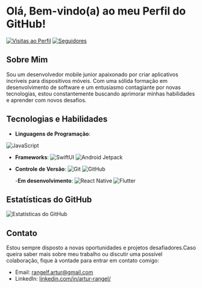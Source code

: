 # Olá, Bem-vindo(a) ao meu Perfil do GitHub!

[![Visitas ao Perfil](https://komarev.com/ghpvc/?username=rangelf-artur&color=brightgreen)](https://github.com/rangelf-artur)
[![Seguidores](https://img.shields.io/github/followers/rangelf-artur?style=social)](https://github.com/rangelf-artur)

## Sobre Mim
Sou um desenvolvedor mobile junior apaixonado por criar aplicativos incríveis para dispositivos móveis. Com uma sólida formação em desenvolvimento de software e um entusiasmo contagiante por novas tecnologias, estou constantemente buscando aprimorar minhas habilidades e aprender com novos desafios.

## Tecnologias e Habilidades
- **Linguagens de Programação**:
 <!--  
 [//]: # (![Swift](https://img.shields.io/badge/-Swift-orange?logo=swift&logoColor=white))
[//]: # (![Kotlin](https://img.shields.io/badge/-Kotlin-orange?logo=kotlin&logoColor=white))
-->
  ![JavaScript](https://img.shields.io/badge/-JavaScript-orange?logo=javascript&logoColor=white)
- **Frameworks**: 
  ![SwiftUI](https://img.shields.io/badge/-SwiftUI-blue?logo=swift&logoColor=white)
  ![Android Jetpack](https://img.shields.io/badge/-Android%20Jetpack-blue?logo=android&logoColor=white)
 <!--  
- **Banco de Dados**: 
  [//]: ![Firebase](https://img.shields.io/badge/-Firebase-yellow?logo=firebase&logoColor=white)
 [//]:  ![SQLite](https://img.shields.io/badge/-SQLite-yellow?logo=sqlite&logoColor=white)
  [//]: ![Core Data](https://img.shields.io/badge/-Core%20Data-yellow)
  -->
- **Controle de Versão**: 
  ![Git](https://img.shields.io/badge/-Git-black?logo=git&logoColor=white)
  ![GitHub](https://img.shields.io/badge/-GitHub-black?logo=github&logoColor=white)
  
  -**Em desenvolvimento**:
  ![React Native](https://img.shields.io/badge/-React%20Native-blue?logo=react&logoColor=white)
  ![Flutter](https://img.shields.io/badge/-Flutter-blue?logo=flutter&logoColor=white)
<!-- 
## Projetos Destacados

### [Nome do Aplicativo 1]
Este aplicativo foi desenvolvido como parte de um projeto de estudos. Ele permite aos usuários gerenciar suas tarefas diárias de forma simples e eficiente. As principais características incluem:

- Criação, edição e exclusão de tarefas.
- Organização de tarefas em categorias.
- Lembretes e notificações para ajudar a manter os usuários atualizados.

### [Nome do Aplicativo 2]
Neste projeto, trabalhei em colaboração com uma equipe de desenvolvimento. O aplicativo é uma plataforma social para entusiastas de viagens, permitindo que os usuários compartilhem suas experiências e descubram novos destinos. Destaques do aplicativo incluem:

- Perfis de usuário personalizáveis.
- Feed de notícias com postagens dos amigos e perfis seguidos.
- Recursos de pesquisa avançada para encontrar destinos e dicas de viagem.
-->

## Estatísticas do GitHub
![Estatísticas do GitHub](https://github-readme-stats.vercel.app/api?username=rangelf-artur&show_icons=true&count_private=true&hide=stars&theme=radical)

## Contato
Estou sempre disposto a novas oportunidades e projetos desafiadores.Caso queira saber mais sobre meu trabalho ou discutir uma possível colaboração, fique à vontade para entrar em contato comigo:

- Email: [rangelf.artur@gmail.com](mailto:rangelf.artur@gmail.com)
- LinkedIn: [linkedin.com/in/artur-rangel/](https://www.linkedin.com/in/artur-rangel/)
